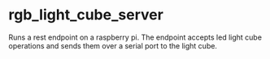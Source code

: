 # rgb_light_cube_server

Runs a rest endpoint on a raspberry pi.
The endpoint accepts led light cube operations and sends them over
a serial port to the light cube.

